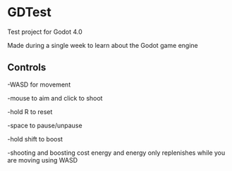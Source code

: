 # GDTest
Test project for Godot 4.0

Made during a single week to learn about the Godot game engine

## Controls
-WASD for movement

-mouse to aim and click to shoot

-hold R to reset

-space to pause/unpause

-hold shift to boost

-shooting and boosting cost energy and energy only replenishes while you are moving using WASD
